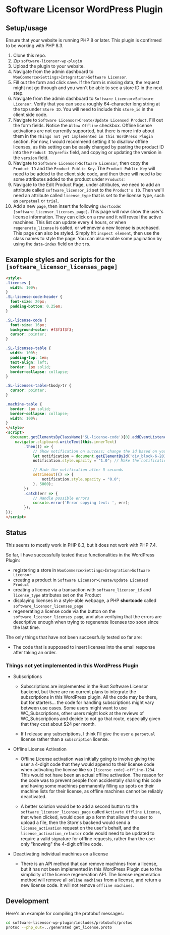 # Software Licensor WordPress Plugin

## Setup/usage

Ensure that your website is running PHP 8 or later. This plugin is confirmed to be working with PHP 8.3.

1. Clone this repo.
2. Zip `software-licensor-wp-plugin`
3. Upload the plugin to your website.
4. Navigate from the admin dashboard to `WooCommerce>Settings>Integration>Software Licensor`.
5. Fill out the form and click save. If the form is missing data, the request might not go through and you won't be able to see a store ID in the next step.
6. Navigate from the admin dashboard to `Software Licensor>Software Licensor`. Verify that you can see a roughly 64-character long string at the top under `Store ID`. You will need to include this `store_id` in the client side code.
7. Navigate to `Software Licensor>Create/Update Licensed Product`. Fill out the form fields. Notice the `Allow Offline` checkbox. Offline license activations are not currently supported, but there is more info about them in the `Things not yet implemented in this WordPress Plugin` section. For now, I would recommend setting it to disallow offline licenses, as this setting can be easily changed by pasting the product ID into the `Product ID/prefix` field, and copying or updating the version in the `version` field.
8. Navigate to `Software Licensor>Software Licensor`, then copy the `Product ID` and the `Product Public Key`. The `Product Public Key` will need to be added to the client side code, and then there will need to be some attributes added to the product under `Products`:
9. Navigate to the Edit Product Page, under attributes, we need to add an attribute called `software_licensor_id` set to the `Product's ID`. Then we'll need an attribute called `license_type` that is set to the license type, such as `perpetual` or `trial`.
10. Add a new `page`, then insert the following `shortcode`: `[software_licensor_licenses_page]`. This page will now show the user's license information. They can click on a row and it will reveal the active machines. This list can update every 4 hours, or when `regenerate_license` is called, or whenever a new license is purchased. This page can also be styled. Simply hit `inspect element`, then use the class names to style the page. You can also enable some pagination by using the `data-index` field on the `tr`s.

## Example styles and scripts for the `[software_licensor_licenses_page]`
```html
<style>
.licenses {
  width: 100%;
}
.SL-license-code-header {
  font-size: 20px;
  padding-bottom: 0.25em;
}

.SL-license-code {
  font-size: 16px;
  background-color: #f3f3f3f3;
  cursor: pointer;
}

.SL-licenses-table {
  width: 100%;
  padding-top: 1em;
  text-align: left;
  border: 1px solid;
  border-collapse: collapse;
}

.SL-licenses-table>tbody>tr {
  cursor: pointer;
}

.machine-table {
  border: 1px solid;
  border-collapse: collapse;
  width: 100%;
}
</style>
<script>
  document.getElementsByClassName('SL-license-code')[0].addEventListener('click', function() {
    navigator.clipboard.writeText(this.innerText)
        .then(() => {
            // Show notification on success; change the id based on your html
            let notification = document.getElementById('div_block-6-2016');
            notification.style.opacity = "1.0"; // Make the notification visible

            // Hide the notification after 5 seconds
            setTimeout(() => {
                notification.style.opacity = "0.0";
            }, 5000);
        })
        .catch(err => {
            // Handle possible errors
            console.error('Error copying text: ', err);
        });
});
</script>
```
## Status

This seems to mostly work in PHP 8.3, but it does not work with PHP 7.4.

So far, I have successfully tested these functionalities in the WordPress Plugin:
* registering a store in `WooCommerce>Settings>Integration>Software Licensor`
* creating a product in `Software Licensor>Create/Update Licensed Product`
* creating a license via a transaction with `software_licensor_id` and `license_type` attributes set on the Product
* displaying licenses in a style-able webpage, a PHP **shortcode** called `software_licensor_licenses_page`
* regenerating a license code via the button on the `software_licensor_licenses_page`, and also verifying that the errors are descriptive enough when trying to regenerate licenses too soon since the last time.

The only things that have not been successfully tested so far are:
* The code that is supposed to insert licenses into the email response after taking an order.

### Things not yet implemented in this WordPress Plugin

* Subscriptions

  * Subscriptions are implemented in the Rust Software Licensor backend, but there are no current plans to integrate the subscriptions in this WordPress plugin. All the code may be there, but for starters... the code for handling subscriptions might vary between use cases. Some users might want to use WC_Subscriptions, other users might look at the reviews of WC_Subscriptions and decide to not go that route, especially given that they cost about $24 per month.

  * If I release any subscriptions, I think I'll give the user a `perpetual` license rather than a `subscription` license.

* Offline License Activation

  * Offline License activation was initially going to involve giving the user a 4-digit code that they would append to their license code when activating the license like so `[license code]-offline-1234`. This would not have been an actual offline activation. The reason for the code was to prevent people from accidentally sharing this code and having some machines permanently filling up spots on their machine lists for their license, as offline machines cannot be reliably deactivated.

  * A better solution would be to add a second button to the `software_licensor_licenses_page` called `Activate Offline License`, that when clicked, would open up a form that allows the user to upload a file, then the Store's backend would send a `license_activation` request on the user's behalf, and the `license_activation_refactor` code would need to be updated to require a valid signature for offline requests, rather than the user only "knowing" the 4-digit offline code.

* Deactivating individual machines on a license
  
  * There is an API method that can remove machines from a license, but it has not been implemented in this WordPress Plugin due to the simplicity of the license regeneration API. The license regeneration method will remove all `online machines` from a license, and return a new license code. It will not remove `offline machines`.


## Development

Here's an example for compiling the protobuf messages:
```sh
cd software-licensor-wp-plugin/includes/protobufs/protos
protoc --php_out=../generated get_license.proto
```